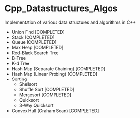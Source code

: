 # Cpp_Datastructures_Algos
Implementation of various data structures and algorithms in C++
- Union Find [COMPLETED]
- Stack [COMPLETED]
- Queue [COMPLETED]
- Max Heap [COMPLETED]
- Red-Black Search Tree
- B-Tree
- K-d Tree
- Hash Map (Separate Chaining) [COMPLETED]
- Hash Map (Linear Probing) [COMPLETED]
- Sorting
	- Shellsort
	- Shuffle Sort [COMPLETED]
	- Mergesort [COMPLETED]
	- Quicksort
	- 3-Way Quicksort
- Convex Hull (Graham Scan) [COMPLETED]
